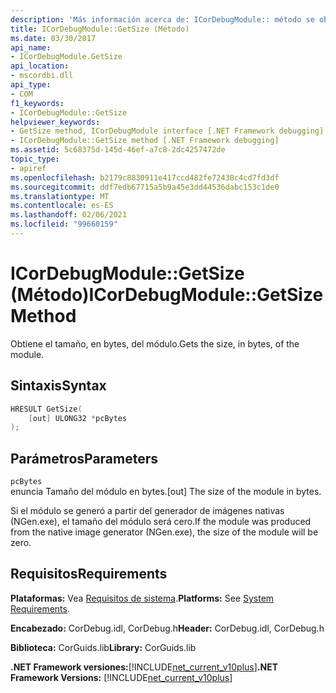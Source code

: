 ```yaml
---
description: 'Más información acerca de: ICorDebugModule:: método se obtiene'
title: ICorDebugModule::GetSize (Método)
ms.date: 03/30/2017
api_name:
- ICorDebugModule.GetSize
api_location:
- mscordbi.dll
api_type:
- COM
f1_keywords:
- ICorDebugModule::GetSize
helpviewer_keywords:
- GetSize method, ICorDebugModule interface [.NET Framework debugging]
- ICorDebugModule::GetSize method [.NET Framework debugging]
ms.assetid: 5c68375d-145d-46ef-a7c8-2dc4257472de
topic_type:
- apiref
ms.openlocfilehash: b2179c8830911e417ccd482fe72438c4cd7fd3df
ms.sourcegitcommit: ddf7edb67715a5b9a45e3dd44536dabc153c1de0
ms.translationtype: MT
ms.contentlocale: es-ES
ms.lasthandoff: 02/06/2021
ms.locfileid: "99660159"
---
```

# <a name="icordebugmodulegetsize-method"></a><span data-ttu-id="ada8e-103">ICorDebugModule::GetSize (Método)</span><span class="sxs-lookup"><span data-stu-id="ada8e-103">ICorDebugModule::GetSize Method</span></span>

<span data-ttu-id="ada8e-104">Obtiene el tamaño, en bytes, del módulo.</span><span class="sxs-lookup"><span data-stu-id="ada8e-104">Gets the size, in bytes, of the module.</span></span>  
  
## <a name="syntax"></a><span data-ttu-id="ada8e-105">Sintaxis</span><span class="sxs-lookup"><span data-stu-id="ada8e-105">Syntax</span></span>  
  
```cpp  
HRESULT GetSize(  
    [out] ULONG32 *pcBytes  
);  
```  
  
## <a name="parameters"></a><span data-ttu-id="ada8e-106">Parámetros</span><span class="sxs-lookup"><span data-stu-id="ada8e-106">Parameters</span></span>  

 `pcBytes`  
 <span data-ttu-id="ada8e-107">enuncia Tamaño del módulo en bytes.</span><span class="sxs-lookup"><span data-stu-id="ada8e-107">[out] The size of the module in bytes.</span></span>  
  
 <span data-ttu-id="ada8e-108">Si el módulo se generó a partir del generador de imágenes nativas (NGen.exe), el tamaño del módulo será cero.</span><span class="sxs-lookup"><span data-stu-id="ada8e-108">If the module was produced from the native image generator (NGen.exe), the size of the module will be zero.</span></span>  
  
## <a name="requirements"></a><span data-ttu-id="ada8e-109">Requisitos</span><span class="sxs-lookup"><span data-stu-id="ada8e-109">Requirements</span></span>  

 <span data-ttu-id="ada8e-110">**Plataformas:** Vea [Requisitos de sistema](../../get-started/system-requirements.md).</span><span class="sxs-lookup"><span data-stu-id="ada8e-110">**Platforms:** See [System Requirements](../../get-started/system-requirements.md).</span></span>  
  
 <span data-ttu-id="ada8e-111">**Encabezado:** CorDebug.idl, CorDebug.h</span><span class="sxs-lookup"><span data-stu-id="ada8e-111">**Header:** CorDebug.idl, CorDebug.h</span></span>  
  
 <span data-ttu-id="ada8e-112">**Biblioteca:** CorGuids.lib</span><span class="sxs-lookup"><span data-stu-id="ada8e-112">**Library:** CorGuids.lib</span></span>  
  
 <span data-ttu-id="ada8e-113">**.NET Framework versiones:**[!INCLUDE[net_current_v10plus](../../../../includes/net-current-v10plus-md.md)]</span><span class="sxs-lookup"><span data-stu-id="ada8e-113">**.NET Framework Versions:** [!INCLUDE[net_current_v10plus](../../../../includes/net-current-v10plus-md.md)]</span></span>
